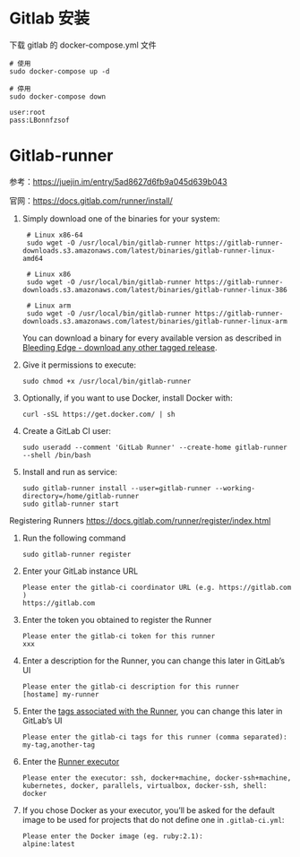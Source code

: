 # Gitlab 安装

下载 gitlab 的 docker-compose.yml 文件

```shell
# 使用
sudo docker-compose up -d

# 停用
sudo docker-compose down
```



```
user:root
pass:LBonnfzsof
```





# Gitlab-runner

参考：https://juejin.im/entry/5ad8627d6fb9a045d639b043

官网：https://docs.gitlab.com/runner/install/

1. Simply download one of the binaries for your system:

   ```shell
    # Linux x86-64
    sudo wget -O /usr/local/bin/gitlab-runner https://gitlab-runner-downloads.s3.amazonaws.com/latest/binaries/gitlab-runner-linux-amd64
   
    # Linux x86
    sudo wget -O /usr/local/bin/gitlab-runner https://gitlab-runner-downloads.s3.amazonaws.com/latest/binaries/gitlab-runner-linux-386
   
    # Linux arm
    sudo wget -O /usr/local/bin/gitlab-runner https://gitlab-runner-downloads.s3.amazonaws.com/latest/binaries/gitlab-runner-linux-arm
   ```

   You can download a binary for every available version as described in [Bleeding Edge - download any other tagged release](https://docs.gitlab.com/runner/install/bleeding-edge.html#download-any-other-tagged-release).

2. Give it permissions to execute:
   ```shell
   sudo chmod +x /usr/local/bin/gitlab-runner
   ```


3. Optionally, if you want to use Docker, install Docker with:

   ```shell
   curl -sSL https://get.docker.com/ | sh
   ```

4. Create a GitLab CI user:

   ```shell
   sudo useradd --comment 'GitLab Runner' --create-home gitlab-runner --shell /bin/bash
   ```

5. Install and run as service:

   ```shell
   sudo gitlab-runner install --user=gitlab-runner --working-directory=/home/gitlab-runner
   sudo gitlab-runner start
   ```



Registering Runners https://docs.gitlab.com/runner/register/index.html

1. Run the following command

   ```shell
   sudo gitlab-runner register
   ```

2. Enter your GitLab instance URL

   ```shell
   Please enter the gitlab-ci coordinator URL (e.g. https://gitlab.com )
   https://gitlab.com
   ```

3. Enter the token you obtained to register the Runner

   ```shell
   Please enter the gitlab-ci token for this runner
   xxx
   ```

4. Enter a description for the Runner, you can change this later in GitLab’s UI

   ```shell
   Please enter the gitlab-ci description for this runner
   [hostame] my-runner
   ```

5. Enter the [tags associated with the Runner](https://docs.gitlab.com/ee/ci/runners/#using-tags), you can change this later in GitLab’s UI

   ```shell
   Please enter the gitlab-ci tags for this runner (comma separated):
   my-tag,another-tag
   ```

6. Enter the [Runner executor](https://docs.gitlab.com/runner/executors/README.html)

   ```shell
   Please enter the executor: ssh, docker+machine, docker-ssh+machine, kubernetes, docker, parallels, virtualbox, docker-ssh, shell:
   docker
   ```

7. If you chose Docker as your executor, you’ll be asked for the default image to be used for projects that do not define one in `.gitlab-ci.yml`:

   ```shell
   Please enter the Docker image (eg. ruby:2.1):
   alpine:latest
   ```


